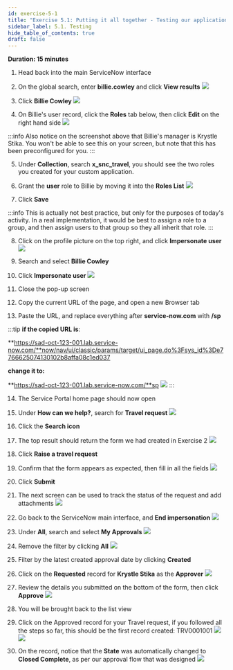 ```yaml
---
id: exercise-5-1
title: "Exercise 5.1: Putting it all together - Testing our application"
sidebar_label: 5.1. Testing
hide_table_of_contents: true
draft: false
---
```


**Duration: 15 minutes**

1. Head back into the main ServiceNow interface


2. On the global search, enter **billie.cowley** and click **View results**
![](images/searchbillie.png)


3. Click **Billie Cowley**
![](images/selectbillie.png)


4. On Billie's user record, click the **Roles** tab below, then click **Edit** on the right hand side
![](images/billierecord.png)

:::info
Also notice on the screenshot above that Billie's manager is Krystle Stika. You won't be able to see this on your screen, but note that this has been preconfigured for you.
:::

5. Under **Collection**, search **x_snc_travel**, you should see the two roles you created for your custom application.


6. Grant the **user** role to Billie by moving it into the **Roles List**
![](images/grantrole.png)
    

7. Click **Save**

:::info
This is actually not best practice, but only for the purposes of today's activity. In a real implementation, it would be best to assign a role to a group, and then assign users to that group so they all inherit that role.
:::

8. Click on the profile picture on the top right, and click **Impersonate user**
![](images/impersonateuser.png)


9. Search and select **Billie Cowley**


10. Click **Impersonate user**
![](images/billie.png)


11. Close the pop-up screen


12. Copy the current URL of the page, and open a new Browser tab


13. Paste the URL, and replace everything after **service-now.com** with **/sp**

:::tip
**if the copied URL is**: 

**https://sad-oct-123-001.lab.service-now.com/**now/nav/ui/classic/params/target/ui_page.do%3Fsys_id%3De7766625074130102b8affa08c1ed037

**change it to:**

**https://sad-oct-123-001.lab.service-now.com/**sp 
![](images/getsp.gif)
:::

14. The Service Portal home page should now open


15. Under **How can we help?**, search for **Travel request**
![](images/searchtrv.png)


16. Click the **Search icon**


17. The top result should return the form we had created in Exercise 2
![](images/trvreqsearch.png)


18. Click **Raise a travel request**


19. Confirm that the form appears as expected, then fill in all the fields
![](images/2023-10-22-16-49-46.png)

20. Click **Submit**


21. The next screen can be used to track the status of the request and add attachments
![](images/trackreq.png)


22. Go back to the ServiceNow main interface, and **End impersonation**
![](images/impanother.png)
    

23. Under **All**, search and select **My Approvals**
![](images/myapprovals.png)


24. Remove the filter by clicking **All**
![](images/clickall.png)


25. Filter by the latest created approval date by clicking **Created**


26. Click on the **Requested** record for **Krystle Stika** as the **Approver**
![](images/applist.png)


27. Review the details you submitted on the bottom of the form, then click **Approve**
![](images/approve.png)


28. You will be brought back to the list view


29. Click on the Approved record for your Travel request, if you followed all the steps so far, this should be the first record created: TRV0001001
![](images/clicktrvreq.png)
![](images/2023-10-22-17-48-45.png)


30. On the record, notice that the **State** was automatically changed to **Closed Complete**, as per our approval flow that was designed
![](images/closedcomplete2.png)
